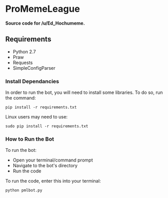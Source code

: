 ProMemeLeague
=============

**Source code for /u/Ed_Hochumeme.**

Requirements
-----------------------
* Python 2.7
* Praw
* Requests
* SimpleConfigParser

### Install Dependancies
In order to run the bot, you will need to install some libraries. To do so, run the command:

    pip install -r requirements.txt
    
Linux users may need to use:

    sudo pip install -r requirements.txt
    
### How to Run the Bot
To run the bot:

* Open your terminal/command prompt
* Navigate to the bot's directory
* Run the code

To run the code, enter this into your terminal:

    python pmlbot.py
